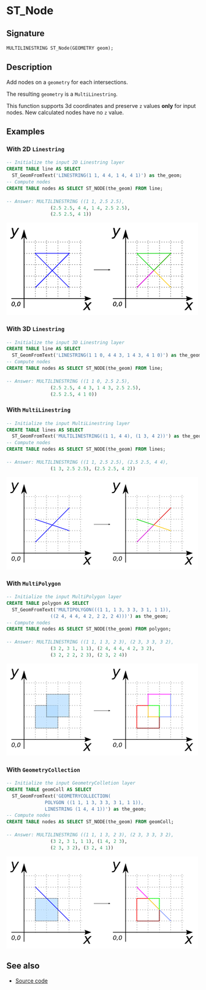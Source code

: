 # ST_Node

## Signature

```sql
MULTILINESTRING ST_Node(GEOMETRY geom);
```

## Description

Add nodes on a `geometry` for each intersections.

The resulting `geometry` is a `MultiLinestring`.

This function supports 3d coordinates and preserve `z` values **only** for input nodes. New calculated nodes have no `z` value.

## Examples

### With 2D `Linestring`
```sql
-- Initialize the input 2D Linestring layer
CREATE TABLE line AS SELECT 
  ST_GeomFromText('LINESTRING(1 1, 4 4, 1 4, 4 1)') as the_geom;
-- Compute nodes
CREATE TABLE nodes AS SELECT ST_NODE(the_geom) FROM line;

-- Answer: MULTILINESTRING ((1 1, 2.5 2.5), 
			    (2.5 2.5, 4 4, 1 4, 2.5 2.5), 
			    (2.5 2.5, 4 1))
```

![](./ST_Node_4.png)


### With 3D `Linestring`
```sql
-- Initialize the input 3D Linestring layer
CREATE TABLE line AS SELECT 
  ST_GeomFromText('LINESTRING(1 1 0, 4 4 3, 1 4 3, 4 1 0)') as the_geom;
-- Compute nodes
CREATE TABLE nodes AS SELECT ST_NODE(the_geom) FROM line;

-- Answer: MULTILINESTRING ((1 1 0, 2.5 2.5), 
			    (2.5 2.5, 4 4 3, 1 4 3, 2.5 2.5), 
			    (2.5 2.5, 4 1 0))
```

### With `MultiLinestring`
```sql
-- Initialize the input MultiLinestring layer
CREATE TABLE lines AS SELECT 
  ST_GeomFromText('MULTILINESTRING((1 1, 4 4), (1 3, 4 2))') as the_geom;
-- Compute nodes
CREATE TABLE nodes AS SELECT ST_NODE(the_geom) FROM lines;

-- Answer: MULTILINESTRING ((1 1, 2.5 2.5), (2.5 2.5, 4 4), 
			    (1 3, 2.5 2.5), (2.5 2.5, 4 2))
```

![](./ST_Node_1.png)

### With `MultiPolygon`
```sql
-- Initialize the input MultiPolygon layer
CREATE TABLE polygon AS SELECT 
  ST_GeomFromText('MULTIPOLYGON(((1 1, 1 3, 3 3, 3 1, 1 1)), 
				((2 4, 4 4, 4 2, 2 2, 2 4)))') as the_geom;
-- Compute nodes
CREATE TABLE nodes AS SELECT ST_NODE(the_geom) FROM polygon;

-- Answer: MULTILINESTRING ((1 1, 1 3, 2 3), (2 3, 3 3, 3 2), 
			    (3 2, 3 1, 1 1), (2 4, 4 4, 4 2, 3 2), 
			    (3 2, 2 2, 2 3), (2 3, 2 4))
```

![](./ST_Node_2.png)

### With `GeometryCollection`
```sql
-- Initialize the input GeometryColletion layer
CREATE TABLE geomColl AS SELECT 
  ST_GeomFromText('GEOMETRYCOLLECTION(
		      POLYGON ((1 1, 1 3, 3 3, 3 1, 1 1)), 
		      LINESTRING (1 4, 4 1))') as the_geom;
-- Compute nodes
CREATE TABLE nodes AS SELECT ST_NODE(the_geom) FROM geomColl;

-- Answer: MULTILINESTRING ((1 1, 1 3, 2 3), (2 3, 3 3, 3 2), 
			    (3 2, 3 1, 1 1), (1 4, 2 3), 
			    (2 3, 3 2), (3 2, 4 1))
```

![](./ST_Node_3.png)

## See also

* <a href="https://github.com/orbisgis/h2gis/blob/master/h2gis-functions/src/main/java/org/h2gis/functions/spatial/topology/ST_Node.java" target="_blank">Source code</a>
